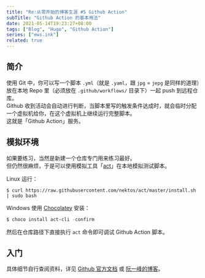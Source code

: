 ```yaml
---
title: "Re:从零开始的博客生涯 #5 Github Action"
subTitle: "Github Action 的基本用法"
date: 2021-05-14T19:23:27+08:00
tags: ["Blog", "Hugo", "Github Action"]
series: ["ews.ink"]
related: true
---
```


## 简介
使用 Git 中，你可以写一个脚本 `.yml`（就是 `.yaml`，跟 `jpg` = `jepg` 是同样的道理）放在本地 Repo 里（必须放在 `.github/workflows/` 目录下）一起 push 到远程仓库。  
Github 收到活动会自动进行判断，当脚本里写的触发条件达成时，就会临时分配一个虚拟机给你，在这个虚拟机上继续运行完整脚本。  
这就是「Github Action」服务。  

## 模拟环境
如果要练习，当然是新建一个仓库专门用来练习最好。  
但仍然很麻烦，于是可以使用模拟工具「[act](https://github.com/nektos/act)」在本地模拟测试脚本。  

Linux 运行：  
```shell
$ curl https://raw.githubusercontent.com/nektos/act/master/install.sh | sudo bash
```

Windows 使用 [Chocolatey](https://chocolatey.org/) 安装：  
```Powershell
$ choco install act-cli -confirm
```

然后在仓库路径下直接执行 `act` 命令即可调试 Github Action 脚本。  

## 入门
具体细节自行查阅资料，详见 [Github 官方文档](https://docs.github.com/cn/actions/quickstart) 或 [阮一峰的博客](https://www.ruanyifeng.com/blog/2019/09/getting-started-with-github-actions.html)。  